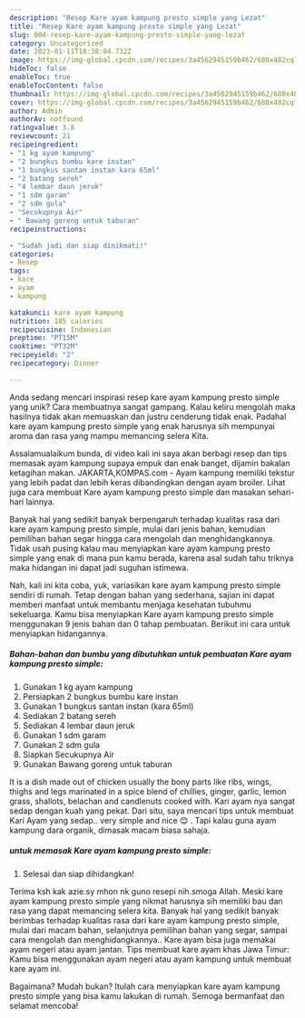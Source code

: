 ```yaml
---
description: "Resep Kare ayam kampung presto simple yang Lezat"
title: "Resep Kare ayam kampung presto simple yang Lezat"
slug: 804-resep-kare-ayam-kampung-presto-simple-yang-lezat
category: Uncategorized
date: 2023-01-11T18:38:04.732Z
image: https://img-global.cpcdn.com/recipes/3a4562945159b462/680x482cq70/kare-ayam-kampung-presto-simple-foto-resep-utama.jpg
hideToc: false
enableToc: true
enableTocContent: false
thumbnail: https://img-global.cpcdn.com/recipes/3a4562945159b462/680x482cq70/kare-ayam-kampung-presto-simple-foto-resep-utama.jpg
cover: https://img-global.cpcdn.com/recipes/3a4562945159b462/680x482cq70/kare-ayam-kampung-presto-simple-foto-resep-utama.jpg
author: Admin
authorAv: notfound
ratingvalue: 3.8
reviewcount: 21
recipeingredient:
- "1 kg ayam kampung"
- "2 bungkus bumbu kare instan"
- "1 bungkus santan instan kara 65ml"
- "2 batang sereh"
- "4 lembar daun jeruk"
- "1 sdm garam"
- "2 sdm gula"
- "Secukupnya Air"
- " Bawang goreng untuk taburan"
recipeinstructions:

- "Sudah jadi dan siap dinikmati!"
categories:
- Resep
tags:
- kare
- ayam
- kampung

katakunci: kare ayam kampung 
nutrition: 185 calories
recipecuisine: Indonesian
preptime: "PT15M"
cooktime: "PT32M"
recipeyield: "2"
recipecategory: Dinner

---
```





Anda sedang mencari inspirasi resep kare ayam kampung presto simple yang unik? Cara membuatnya sangat gampang. Kalau keliru mengolah maka hasilnya tidak akan memuaskan dan justru cenderung tidak enak. Padahal kare ayam kampung presto simple yang enak harusnya sih mempunyai aroma dan rasa yang mampu memancing selera Kita.





Assalamualaikum bunda, di video kali ini saya akan berbagi resep dan tips memasak ayam kampung supaya empuk dan enak banget, dijamin bakalan ketagihan makan. JAKARTA,KOMPAS.com - Ayam kampung memiliki tekstur yang lebih padat dan lebih keras dibandingkan dengan ayam broiler. Lihat juga cara membuat Kare ayam kampung presto simple dan masakan sehari-hari lainnya.

Banyak hal yang sedikit banyak berpengaruh terhadap kualitas rasa dari kare ayam kampung presto simple, mulai dari jenis bahan, kemudian pemilihan bahan segar hingga cara mengolah dan menghidangkannya. Tidak usah pusing kalau mau menyiapkan kare ayam kampung presto simple yang enak di mana pun kamu berada, karena asal sudah tahu triknya maka hidangan ini dapat jadi suguhan istimewa.






Nah, kali ini kita coba, yuk, variasikan kare ayam kampung presto simple sendiri di rumah. Tetap dengan bahan yang sederhana, sajian ini dapat memberi manfaat untuk membantu menjaga kesehatan tubuhmu sekeluarga. Kamu bisa menyiapkan Kare ayam kampung presto simple menggunakan 9 jenis bahan dan 0 tahap pembuatan. Berikut ini cara untuk menyiapkan hidangannya.

<!--inarticleads1-->

##### Bahan-bahan dan bumbu yang dibutuhkan untuk pembuatan Kare ayam kampung presto simple:

1. Gunakan 1 kg ayam kampung
1. Persiapkan 2 bungkus bumbu kare instan
1. Gunakan 1 bungkus santan instan (kara 65ml)
1. Sediakan 2 batang sereh
1. Sediakan 4 lembar daun jeruk
1. Gunakan 1 sdm garam
1. Gunakan 2 sdm gula
1. Siapkan Secukupnya Air
1. Gunakan  Bawang goreng untuk taburan


It is a dish made out of chicken usually the bony parts like ribs, wings, thighs and legs marinated in a spice blend of chillies, ginger, garlic, lemon grass, shallots, belachan and candlenuts cooked with. Kari ayam nya sangat sedap dengan kuah yang pekat. Dari situ, saya mencari tips untuk membuat Kari Ayam yang sedap.. very simple and nice 😊 . Tapi kalau guna ayam kampung dara organik, dimasak macam biasa sahaja. 

<!--inarticleads2-->

#####  untuk memasak Kare ayam kampung presto simple:


1. Selesai dan siap dihidangkan!

Terima ksh kak azie.sy mhon nk guno resepi nih.smoga Allah. Meski kare ayam kampung presto simple yang nikmat harusnya sih memiliki bau dan rasa yang dapat memancing selera kita. Banyak hal yang sedikit banyak berimbas terhadap kualitas rasa dari kare ayam kampung presto simple, mulai dari macam bahan, selanjutnya pemilihan bahan yang segar, sampai cara mengolah dan menghidangkannya.. Kare ayam bisa juga memakai ayam negeri atau ayam jantan. Tips membuat kare ayam khas Jawa Timur: Kamu bisa menggunakan ayam negeri atau ayam kampung untuk membuat kare ayam ini. 

Bagaimana? Mudah bukan? Itulah cara menyiapkan kare ayam kampung presto simple yang bisa kamu lakukan di rumah. Semoga bermanfaat dan selamat mencoba!
